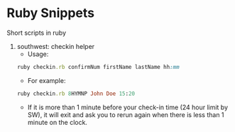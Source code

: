 # Ruby Snippets
Short scripts in ruby

1. southwest: checkin helper
    - Usage:
    ```ruby
 	ruby checkin.rb confirmNum firstName lastName hh:mm
 	```
	- For example:
 	```ruby
 	ruby checkin.rb 8HYMNP John Doe 15:20
 	```
	- If it is more than 1 minute before your check-in time (24 hour limit by SW), it will exit and ask you to rerun again when there is less than 1 minute on the clock.